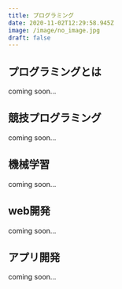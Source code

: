 ```yaml
---
title: プログラミング
date: 2020-11-02T12:29:58.945Z
image: /image/no_image.jpg
draft: false
---
```

## プログラミングとは
coming soon...

## 競技プログラミング

coming soon...

## 機械学習
coming soon...

## web開発
coming soon...
## アプリ開発
coming soon...